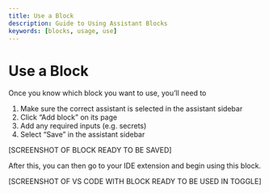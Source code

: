 ```yaml
---
title: Use a Block
description: Guide to Using Assistant Blocks
keywords: [blocks, usage, use]
---
```


# Use a Block

Once you know which block you want to use, you’ll need to

1. Make sure the correct assistant is selected in the assistant sidebar
2. Click “Add block” on its page
3. Add any required inputs (e.g. secrets)
4. Select “Save” in the assistant sidebar

[SCREENSHOT OF BLOCK READY TO BE SAVED]

After this, you can then go to your IDE extension and begin using this block.

[SCREENSHOT OF VS CODE WITH BLOCK READY TO BE USED IN TOGGLE]
